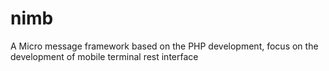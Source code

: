nimb
====

A Micro message framework based on the PHP development, focus on the development of mobile terminal rest interface
